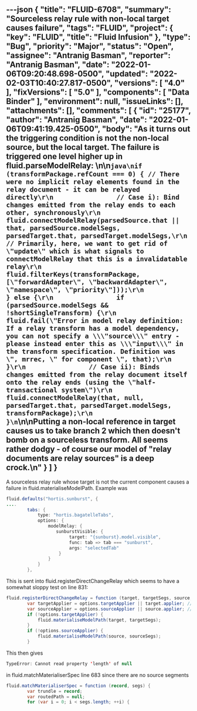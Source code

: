---json
{
  "title": "FLUID-6708",
  "summary": "Sourceless relay rule with non-local target causes failure",
  "tags": "FLUID",
  "project": {
    "key": "FLUID",
    "title": "Fluid Infusion"
  },
  "type": "Bug",
  "priority": "Major",
  "status": "Open",
  "assignee": "Antranig Basman",
  "reporter": "Antranig Basman",
  "date": "2022-01-06T09:20:48.698-0500",
  "updated": "2022-02-03T10:40:27.817-0500",
  "versions": [
    "4.0"
  ],
  "fixVersions": [
    "5.0"
  ],
  "components": [
    "Data Binder"
  ],
  "environment": null,
  "issueLinks": [],
  "attachments": [],
  "comments": [
    {
      "id": "25177",
      "author": "Antranig Basman",
      "date": "2022-01-06T09:41:19.425-0500",
      "body": "As it turns out the triggering condition is not the non-local source, but the local target. The failure is triggered one level higher up in fluid.parseModelRelay: \n\n```java\nif (transformPackage.refCount === 0) { // There were no implicit relay elements found in the relay document - it can be relayed directly\r\n                // Case i): Bind changes emitted from the relay ends to each other, synchronously\r\n                fluid.connectModelRelay(parsedSource.that || that, parsedSource.modelSegs, parsedTarget.that, parsedTarget.modelSegs,\r\n                // Primarily, here, we want to get rid of \"update\" which is what signals to connectModelRelay that this is a invalidatable relay\r\n                    fluid.filterKeys(transformPackage, [\"forwardAdapter\", \"backwardAdapter\", \"namespace\", \"priority\"]));\r\n            } else {\r\n                if (parsedSource.modelSegs && !shortSingleTransform) {\r\n                    fluid.fail(\"Error in model relay definition: If a relay transform has a model dependency, you can not specify a \\\"source\\\" entry - please instead enter this as \\\"input\\\" in the transform specification. Definition was \", mrrec, \" for component \", that);\r\n                }\r\n                // Case ii): Binds changes emitted from the relay document itself onto the relay ends (using the \"half-transactional system\")\r\n                fluid.connectModelRelay(that, null, parsedTarget.that, parsedTarget.modelSegs, transformPackage);\r\n            }\n```\n\nPutting a non-local reference in target causes us to take branch 2 which then doesn't bomb on a sourceless transform. All seems rather dodgy - of course our model of \"relay documents are relay sources\" is a deep crock.\n"
    }
  ]
}
---
A sourceless relay rule whose target is not the current component causes a failure in fluid.materialiseModelPath. Example was

```java
fluid.defaults("hortis.sunburst", {
....
        tabs: {
            type: "hortis.bagatelleTabs",
            options: {
                modelRelay: {
                   sunburstVisible: {
                        target: "{sunburst}.model.visible",
                        func: tab => tab === "sunburst",
                        args: "selectedTab"
                    }           
                }
            }
        },
```

This is sent into fluid.registerDirectChangeRelay which seems to have a somewhat sloppy test on line 831:

```java
fluid.registerDirectChangeRelay = function (target, targetSegs, source, sourceSegs, linkId, transducer, options, npOptions) {
        var targetApplier = options.targetApplier || target.applier; // first branch implies the target is a relay document
        var sourceApplier = options.sourceApplier || source.applier; // first branch implies the source is a relay document - listener will be transactional
        if (!options.targetApplier) {
            fluid.materialiseModelPath(target, targetSegs);
        }
        if (!options.sourceApplier) {
            fluid.materialiseModelPath(source, sourceSegs);
        }
```

This then gives&#x20;

```java
TypeError: Cannot read property 'length' of null
```

in fluid.matchMaterialiserSpec line 683 since there are no source segments

```java
fluid.matchMaterialiserSpec = function (record, segs) {
        var trundle = record;
        var routedPath = null;
        for (var i = 0; i < segs.length; ++i) {
```

        